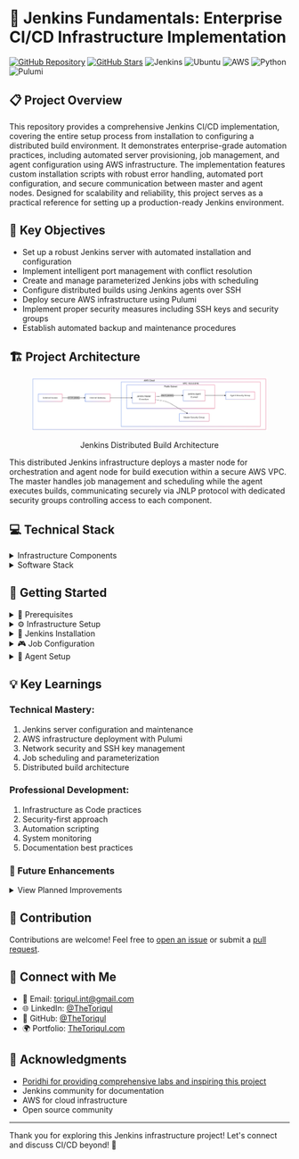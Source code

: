 # 🚀 Jenkins Fundamentals: Enterprise CI/CD Infrastructure Implementation

[![GitHub Repository](https://img.shields.io/badge/GitHub-jenkins--fundamentals-blue?style=flat&logo=github)](https://github.com/TheToriqul/jenkins-fundamentals)
[![GitHub Stars](https://img.shields.io/github/stars/TheToriqul/jenkins-fundamentals?style=social)](https://github.com/TheToriqul/jenkins-fundamentals/stargazers)
![Jenkins](https://img.shields.io/badge/Jenkins-D24939?style=flat&logo=Jenkins&logoColor=white)
![Ubuntu](https://img.shields.io/badge/Ubuntu-E95420?style=flat&logo=ubuntu&logoColor=white)
![AWS](https://img.shields.io/badge/AWS-232F3E?style=flat&logo=amazon-aws&logoColor=white)
![Python](https://img.shields.io/badge/Python-3776AB?style=flat&logo=python&logoColor=white)
![Pulumi](https://img.shields.io/badge/Pulumi-8A3391?style=flat&logo=pulumi&logoColor=white)

## 📋 Project Overview

This repository provides a comprehensive Jenkins CI/CD implementation, covering the entire setup process from installation to configuring a distributed build environment. It demonstrates enterprise-grade automation practices, including automated server provisioning, job management, and agent configuration using AWS infrastructure. The implementation features custom installation scripts with robust error handling, automated port configuration, and secure communication between master and agent nodes. Designed for scalability and reliability, this project serves as a practical reference for setting up a production-ready Jenkins environment.

## 🎯 Key Objectives

- Set up a robust Jenkins server with automated installation and configuration
- Implement intelligent port management with conflict resolution
- Create and manage parameterized Jenkins jobs with scheduling
- Configure distributed builds using Jenkins agents over SSH
- Deploy secure AWS infrastructure using Pulumi
- Implement proper security measures including SSH keys and security groups
- Establish automated backup and maintenance procedures

## 🏗️ Project Architecture

<figure >
  <p align="center">
      <img src="./architecture.png" alt="Jenkins distributed build architecture showing master and agent nodes in AWS VPC with security groups and JNLP communication" />
      <p align="center">Jenkins Distributed Build Architecture</p> 
  </p>
</figure>

This distributed Jenkins infrastructure deploys a master node for orchestration and agent node for build execution within a secure AWS VPC. The master handles job management and scheduling while the agent executes builds, communicating securely via JNLP protocol with dedicated security groups controlling access to each component.


## 💻 Technical Stack

<details>
<summary>Infrastructure Components</summary>

- **VPC Configuration**
  - CIDR: 10.0.0.0/16
  - Public Subnet with Internet Gateway
  - DNS hostnames enabled
  - Custom route tables

- **Security Groups**
  - Master Node:
    - SSH (22) - External Access
    - Jenkins Web (8081) - External Access
    - JNLP (50000) - Internal VPC Access
  - Agent Node:
    - SSH (22) - External Access
    - JNLP (50000) - Internal VPC Access

- **EC2 Instances**
  - Master: t3.medium, Ubuntu 20.04
  - Agent: t3.small, Ubuntu 20.04
</details>

<details>
<summary>Software Stack</summary>

- **Operating System**
  - Ubuntu 20.04 LTS
  - OpenJDK 17 JRE

- **Core Services**
  - Jenkins LTS
  - Python 3.8+
  - AWS CLI
  - Pulumi

- **Jenkins Components**
  - Suggested plugins suite
  - Job scheduling system
  - Workspace management
  - Build parameterization
</details>

## 🚀 Getting Started

<details>
<summary>🐳 Prerequisites</summary>

- AWS account with administrative access
- Ubuntu 20.04 server
- Python 3.8+ with venv
- Basic understanding of:
  - Linux command line
  - AWS services
  - Jenkins concepts
  - Network configuration
</details>

<details>
<summary>⚙️ Infrastructure Setup</summary>

1. Prepare Python environment:
   ```bash
   sudo apt install python3.8-venv -y
   python3 -m venv venv
   source venv/bin/activate
   ```

2. Set up Pulumi project:
   ```bash
   mkdir jenkins-agent-aws && cd jenkins-agent-aws
   pulumi new aws-python
   ```

3. Deploy AWS infrastructure:
   ```bash
   pulumi up --yes
   ```

4. Configure SSH access:
   ```bash
   cd ~/.ssh/
   aws ec2 create-key-pair --key-name jenkins_cluster \
       --output text --query 'KeyMaterial' > jenkins_cluster.id_rsa
   chmod 400 jenkins_cluster.id_rsa
   ```
</details>

<details>
<summary>🔧 Jenkins Installation</summary>

1. Run installation script:
   ```bash
   chmod +x jenkins-install.sh
   sudo ./jenkins-install.sh
   ```

2. Verify port configuration:
   ```bash
   sudo netstat -tuln | grep 8081
   ```

3. Access initial setup:
   ```bash
   sudo cat /var/lib/jenkins/secrets/initialAdminPassword
   ```

4. Complete web setup:
   - Install suggested plugins
   - Create admin user
   - Configure instance
</details>

<details>
<summary>🎮 Job Configuration</summary>

1. Create Freestyle Project:
   - New Item → Freestyle project
   - Configure Source Code Management
   - Add build steps
   - Set up build triggers

2. Configure Build Parameters:
   - String parameters
   - Choice parameters
   - File parameters

3. Schedule Builds:
   - Configure build triggers
   - Set up cron schedules
   - Configure polling

4. Manage Workspace:
   - Set custom workspace
   - Clean workspace
   - Archive artifacts
</details>

<details>
<summary>🔄 Agent Setup</summary>

1. Prepare Agent Node:
   - Generate SSH keys
   - Configure authorized_keys
   - Create Jenkins directory

2. Configure in Jenkins UI:
   - Add new node
   - Configure SSH authentication
   - Set up work directory
   - Test connection

3. Verify Setup:
   - Run test job on agent
   - Monitor agent logs
   - Check connectivity

<figure >
  <p align="center">
      <img src="./agents.svg" alt="Agent Setup Architecture" />
      <p align="center">Agent Setup Architecture || Credit: Poridhi.io</p>
  </p>
</figure>

</details>

## 💡 Key Learnings

### Technical Mastery:
1. Jenkins server configuration and maintenance
2. AWS infrastructure deployment with Pulumi
3. Network security and SSH key management
4. Job scheduling and parameterization
5. Distributed build architecture

### Professional Development:
1. Infrastructure as Code practices
2. Security-first approach
3. Automation scripting
4. System monitoring
5. Documentation best practices

### 🔄 Future Enhancements

<details>
<summary>View Planned Improvements</summary>

1. Docker container integration
2. Pipeline as Code implementation
3. Multi-agent configuration
4. Automated backup system
5. Monitoring and alerting
6. High availability setup
</details>

## 🙌 Contribution

Contributions are welcome! Feel free to [open an issue](https://github.com/TheToriqul/jenkins-fundamentals/issues) or submit a [pull request](https://github.com/TheToriqul/jenkins-fundamentals/pulls).

## 📧 Connect with Me

- 📧 Email: toriqul.int@gmail.com
- 🌐 LinkedIn: [@TheToriqul](https://www.linkedin.com/in/thetoriqul/)
- 🐙 GitHub: [@TheToriqul](https://github.com/TheToriqul)
- 🌍 Portfolio: [TheToriqul.com](https://thetoriqul.com)

## 👏 Acknowledgments

- [Poridhi for providing comprehensive labs and inspiring this project](https://devops.poridhi.io/)
- Jenkins community for documentation
- AWS for cloud infrastructure
- Open source community

---

Thank you for exploring this Jenkins infrastructure project! Let's connect and discuss CI/CD beyond! 🚀